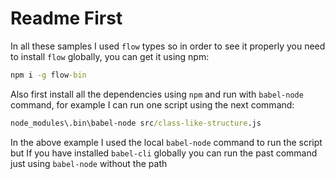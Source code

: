 # Readme First

In all these samples I used `flow` types so in order to see it properly you need to install `flow` globally, you can get it using npm:

```cmd
npm i -g flow-bin
```

Also first install all the dependencies using `npm` and run with `babel-node` command, for example I can run one script using the next command:

```cmd
node_modules\.bin\babel-node src/class-like-structure.js
```

In the above example I used the local `babel-node` command to run the script but If you have installed `babel-cli` globally you can run the past command just using `babel-node` without the path